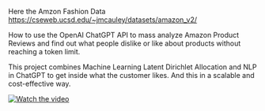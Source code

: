 Here the Amzon Fashion Data 
https://cseweb.ucsd.edu/~jmcauley/datasets/amazon_v2/

How to use the OpenAI ChatGPT API to mass analyze Amazon Product Reviews and find out what people dislike or like about products without reaching a token limit.

This project combines Machine Learning Latent Dirichlet Allocation and NLP in ChatGPT to get inside what the customer likes. And this in a scalable and cost-effective way.

[![Watch the video](https://img.youtube.com/vi/SM_nF0dyY04/0.jpg)](https://youtu.be/SM_nF0dyY04)


